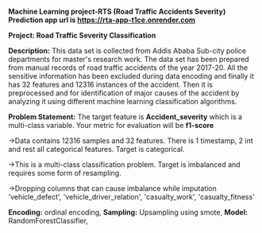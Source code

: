 **Machine Learning project-RTS (Road Traffic Accidents Severity) Prediction app url is  https://rta-app-t1ce.onrender.com**


**Project: Road Traffic Severity Classification**

**Description:** This data set is collected from Addis Ababa Sub-city police departments for master's research work. The data set has been prepared from manual records of road traffic accidents of the year 2017-20. All the sensitive information has been excluded during data encoding and finally it has 32 features and 12316 instances of the accident. Then it is preprocessed and for identification of major causes of the accident by analyzing it using different machine learning classification algorithms.

**Problem Statement:** The target feature is **Accident_severity** which is a multi-class variable.  Your metric for evaluation will be **f1-score**

->Data contains 12316 samples and 32 features. There is 1 timestamp, 2 int and rest all categorical features. Target is categorical.

->This is a multi-class classification problem. Target is imbalanced and requires some form of resampling.

->Dropping columns that can cause imbalance while imputation 'vehicle_defect', 'vehicle_driver_relation', 'casualty_work', 'casualty_fitness'

**Encoding:** ordinal encoding, 
**Sampling:** Upsampling using smote, 
**Model:** RandomForestClassifier, 

